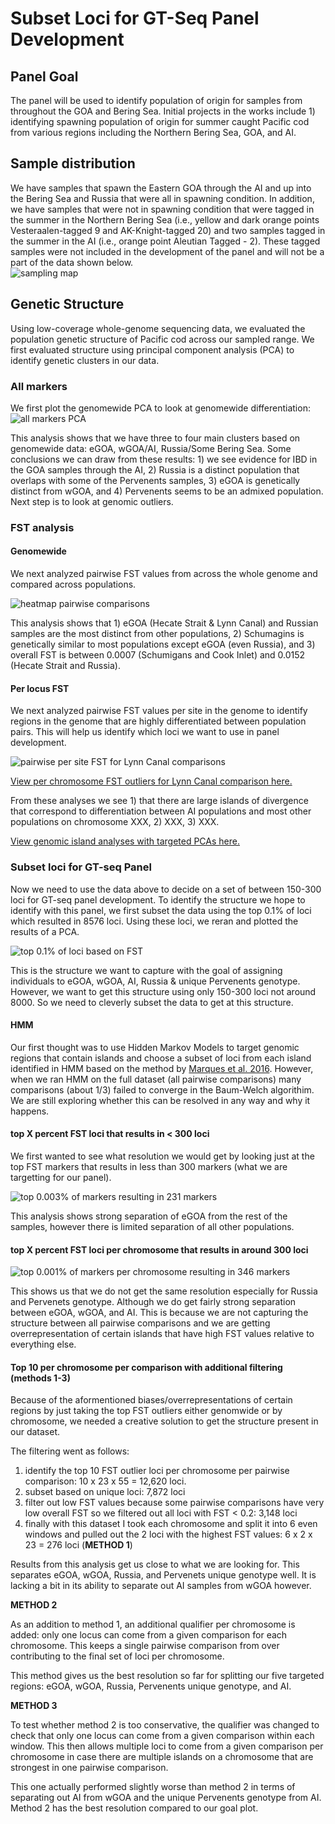 # Subset Loci for GT-Seq Panel Development

## Panel Goal
The panel will be used to identify population of origin for samples from throughout the GOA and Bering Sea. Initial projects in the works include 1) identifying spawning population of origin for summer caught Pacific cod from various regions including the Northern Bering Sea, GOA, and AI. 


## Sample distribution
We have samples that spawn the Eastern GOA through the AI and up into the Bering Sea and Russia that were all in spawning condition. In addition, we have samples that were not in spawning condition that were tagged in the summer in the Northern Bering Sea (i.e., yellow and dark orange points Vesteraalen-tagged 9 and AK-Knight-tagged 20) and two samples tagged in the summer in the AI (i.e., orange point Aleutian Tagged - 2). These tagged samples were not included in the development of the panel and will not be a part of the data shown below.  
![sampling map](../figures/maps/sampleMap_R.jpg)  


## Genetic Structure
Using low-coverage whole-genome sequencing data, we evaluated the population genetic structure of Pacific cod across our sampled range. We first evaluated structure using principal component analysis (PCA) to identify genetic clusters in our data.   

### All markers 
We first plot the genomewide PCA to look at genomewide differentiation:    
![all markers PCA](../figures/pcas/pcod_genomewidePCA.jpg)  

This analysis shows that we have three to four main clusters based on genomewide data: eGOA, wGOA/AI, Russia/Some Bering Sea. Some conclusions we can draw from these results: 1) we see evidence for IBD in the GOA samples through the AI, 2) Russia is a distinct population that overlaps with some of the Pervenents samples, 3) eGOA is genetically distinct from wGOA, and 4) Pervenents seems to be an admixed population. Next step is to look at genomic outliers.  

### FST analysis
#### Genomewide
We next analyzed pairwise FST values from across the whole genome and compared across populations.  

![heatmap pairwise comparisons](../figures/fst/pairwiseFST_genomewide.jpeg)  

This analysis shows that 1) eGOA (Hecate Strait & Lynn Canal) and Russian samples are the most distinct from other populations, 2) Schumagins is genetically similar to most populations except eGOA (even Russia), and 3) overall FST is between 0.0007 (Schumigans and Cook Inlet) and 0.0152 (Hecate Strait and Russia).  

#### Per locus FST
We next analyzed pairwise FST values per site in the genome to identify regions in the genome that are highly differentiated between population pairs. This will help us identify which loci we want to use in panel development.   

![pairwise per site FST for Lynn Canal comparisons](../figures/fst/LynnCanal_plot_fst.jpg)  

[View per chromosome FST outliers for Lynn Canal comparison here.](./20220422_LynnCanal_FSTperChromPerSite.md)  

From these analyses we see 1) that there are large islands of divergence that correspond to differentiation between AI populations and most other populations on chromosome XXX, 2) XXX, 3) XXX. 

[View genomic island analyses with targeted PCAs here.](./20220422_IslandAnalyses.md)  

### Subset loci for GT-seq Panel
Now we need to use the data above to decide on a set of between 150-300 loci for GT-seq panel development. To identify the structure we hope to identify with this panel, we first subset the data using the top 0.1% of loci which resulted in 8576 loci. Using these loci, we reran and plotted the results of a PCA. 

![top 0.1% of loci based on FST](../figures/pcas/highFST/pcod_top0.109percentFSTsites8576.jpeg)  

This is the structure we want to capture with the goal of assigning individuals to eGOA, wGOA, AI, Russia & unique Pervenents genotype. However, we want to get this structure using only 150-300 loci not around 8000. So we need to cleverly subset the data to get at this structure.  

#### HMM

Our first thought was to use Hidden Markov Models to target genomic regions that contain islands and choose a subset of loci from each island identified in HMM based on the method by [Marques et al. 2016](https://github.com/marqueda/HMM-detection-of-genomic-islands/blob/master/HMM_log10FST%2B1_3norm.R). However, when we ran HMM on the full dataset (all pairwise comparisons) many comparisons (about 1/3) failed to converge in the Baum-Welch algorithim. We are still exploring whether this can be resolved in any way and why it happens.   

#### top X percent FST loci that results in < 300 loci
We first wanted to see what resolution we would get by looking just at the top FST markers that results in less than 300 markers (what we are targetting for our panel).  

![top 0.003% of markers resulting in 231 markers](../figures/pcas/highFST/pcod_top0.0029percentFSTsites231.jpeg)  


This analysis shows strong separation of eGOA from the rest of the samples, however there is limited separation of all other populations.

#### top X percent FST loci per chromosome that results in around 300 loci

![top 0.001% of markers per chromosome resulting in 346 markers](../figures/pcas/highFST/pcod_top0.001percentFSTsites346.jpeg)  

This shows us that we do not get the same resolution especially for Russia and Pervenets genotype. Although we do get fairly strong separation between eGOA, wGOA, and AI. This is because we are not capturing the structure between all pairwise comparisons and we are getting overrepresentation of certain islands that have high FST values relative to everything else. 

#### Top 10 per chromosome per comparison with additional filtering (methods 1-3)
Because of the aformentioned biases/overrepresentations of certain regions by just taking the top FST outliers either genomwide or by chromosome, we needed a creative solution to get the structure present in our dataset. 

The filtering went as follows:
1) identify the top 10 FST outlier loci per chromosome per pairwise comparison: 10 x 23 x 55 = 12,620 loci. 
2) subset based on unique loci: 7,872 loci
3) filter out low FST values because some pairwise comparisons have very low overall FST so we filtered out all loci with FST < 0.2: 3,148 loci
4) finally with this dataset I took each chromosome and split it into 6 even windows and pulled out the 2 loci with the highest FST values: 6 x 2 x 23 = 276 loci (**METHOD 1**)  

[](../figures/pcas/highFST/top2_6windPerChrom.jpg)

Results from this analysis get us close to what we are looking for. This separates eGOA, wGOA, Russia, and Pervenets unique genotype well. It is lacking a bit in its ability to separate out AI samples from wGOA however. 

**METHOD 2**

As an addition to method 1, an additional qualifier per chromosome is added: only one locus can come from a given comparison for each chromosome. This keeps a single pairwise comparison from over contributing to the final set of loci per chromosome.  

[](../figures/pcas/highFST/top2_6windPerChrom_oneCompPerChrom.jpg)  


This method gives us the best resolution so far for splitting our five targeted regions: eGOA, wGOA, Russia, Pervenents unique genotype, and AI.   

**METHOD 3**

To test whether method 2 is too conservative, the qualifier was changed to check that only one locus can come from a given comparison within each window. This then allows multiple loci to come from a given comparison per chromosome in case there are multiple islands on a chromosome that are strongest in one pairwise comparison.  

[](../figures/pcas/highFST/top2_6windPerChrom_oneCompPerWind.jpg)  

This one actually performed slightly worse than method 2 in terms of separating out AI from wGOA and the unique Pervenents genotype from AI. Method 2 has the best resolution compared to our goal plot.  